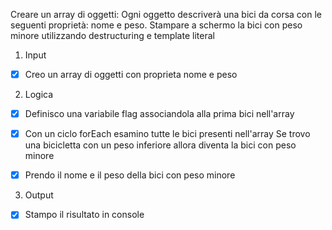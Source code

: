 Creare un array di oggetti:
Ogni oggetto descriverà una bici da corsa con le seguenti proprietà: nome e peso.
Stampare a schermo la bici con peso minore utilizzando destructuring e template literal

1. Input 

- [x] Creo un array di oggetti con proprieta nome e peso 

2. Logica 

- [x] Definisco una variabile flag associandola alla prima bici nell'array

- [x] Con un ciclo forEach esamino tutte le bici presenti nell'array
        Se trovo una bicicletta con un peso inferiore allora diventa la bici con peso minore

- [x] Prendo il nome e il peso della bici con peso minore

3. Output

- [x] Stampo il risultato in console